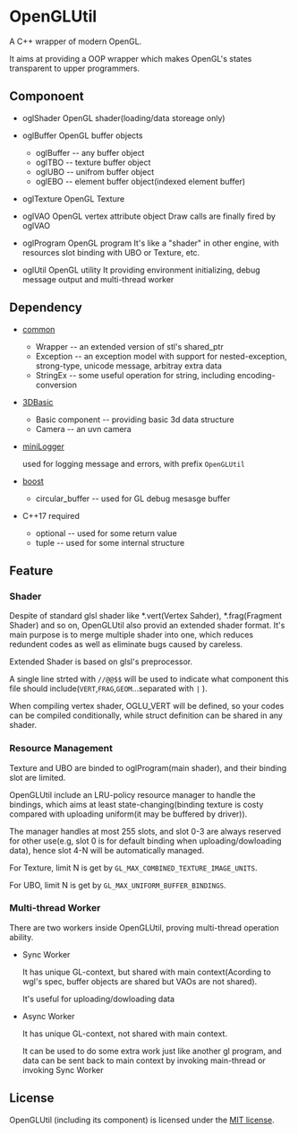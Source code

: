 OpenGLUtil
===========================

A C++ wrapper of modern OpenGL.

It aims at providing a OOP wrapper which makes OpenGL's states transparent to upper programmers.

## Componoent

* oglShader
  OpenGL shader(loading/data storeage only)

* oglBuffer
  OpenGL buffer objects
  * oglBuffer -- any buffer object
  * oglTBO -- texture buffer object
  * oglUBO -- unifrom buffer object
  * oglEBO -- element buffer object(indexed element buffer)

* oglTexture
  OpenGL Texture

* oglVAO
  OpenGL vertex attribute object
  Draw calls are finally fired by oglVAO

* oglProgram
  OpenGL program
  It's like a "shader" in other engine, with resources slot binding with UBO or Texture, etc. 

* oglUtil
  OpenGL utility
  It providing environment initializing, debug message output and multi-thread worker

## Dependency

* [common](../common)
  * Wrapper -- an extended version of stl's shared_ptr
  * Exception -- an exception model with support for nested-exception, strong-type, unicode message, arbitray extra data 
  * StringEx -- some useful operation for string, including encoding-conversion

* [3DBasic](../3DBasic)
  * Basic component -- providing basic 3d data structure
  * Camera -- an uvn camera

* [miniLogger](../common/miniLogger)
  
  used for logging message and errors, with prefix `OpenGLUtil`

* [boost](http://www.boost.org/)
  * circular_buffer -- used for GL debug mesasge buffer

* C++17 required
  * optional -- used for some return value
  * tuple -- used for some internal structure

## Feature

### Shader

Despite of standard glsl shader like *.vert(Vertex Sahder), *.frag(Fragment Shader) and so on, OpenGLUtil also provid an extended shader format.
It's main purpose is to merge multiple shader into one, which reduces redundent codes as well as eliminate bugs caused by careless.

Extended Shader is based on glsl's preprocessor.

A single line strted with `//@@$$` will be used to indicate what component this file should include(`VERT`,`FRAG`,`GEOM`...separated with `|` ).

When compiling vertex shader, OGLU_VERT will be defined, so your codes can be compiled conditionally, while struct definition can be shared in any shader.

### Resource Management

Texture and UBO are binded to oglProgram(main shader), and their binding slot are limited.

OpenGLUtil include an LRU-policy resource manager to handle the bindings, which aims at least state-changing(binding texture is costy compared with uploading uniform(it may be buffered by driver)).

The manager handles at most 255 slots, and slot 0-3 are always reserved for other use(e.g, slot 0 is for default binding when uploading/dowloading data), hence slot 4-N will be automatically managed.

For Texture, limit N is get by `GL_MAX_COMBINED_TEXTURE_IMAGE_UNITS`.

For UBO, limit N is get by `GL_MAX_UNIFORM_BUFFER_BINDINGS`.

### Multi-thread Worker

There are two workers inside OpenGLUtil, proving multi-thread operation ability.

* Sync Worker

  It has unique GL-context, but shared with main context(Acording to wgl's spec, buffer objects are shared but VAOs are not shared).
  
  It's useful for uploading/dowloading data

* Async Worker

  It has unique GL-context, not shared with main context.
  
  It can be used to do some extra work just like another gl program, and data can be sent back to main context by invoking main-thread or invoking Sync Worker

## License

OpenGLUtil (including its component) is licensed under the [MIT license](../License.txt).
